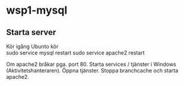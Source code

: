 # wsp1-mysql

## Starta server

Kör igång Ubunto
kör  
  sudo service mysql restart
  sudo service apache2 restart
  
Om apache2 bråkar pga. port 80.
Starta services / tjänster i Windows (Aktivitetshanteraren).
Öppna tjänster.
Stoppa branchcache och starta apache2.
